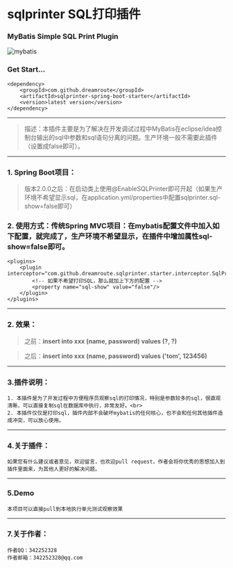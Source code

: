 # sqlprinter SQL打印插件

### MyBatis Simple SQL Print Plugin

![mybatis](http://mybatis.github.io/images/mybatis-logo.png)

### Get Start...
```
<dependency>
    <groupId>com.github.dreamroute</groupId>
    <artifactId>sqlprinter-spring-boot-starter</artifactId>
    <version>latest version</version>
</dependency>
```

----------

> 描述：本插件主要是为了解决在开发调试过程中MyBatis在eclipse/idea控制台输出的sql中参数和sql语句分离的问题。生产环境一般不需要此插件（设置成false即可）。

----------
### 1. Spring Boot项目：
> 版本2.0.0之后：在启动类上使用@EnableSQLPrinter即可开起（如果生产环境不希望显示sql，在application.yml/properties中配置sqlprinter.sql-show=false即可）
    
### 2. 使用方式：传统Spring MVC项目：在mybatis配置文件中加入如下配置，就完成了，生产环境不希望显示，在插件中增加属性sql-show=false即可。 ###
	<plugins>
		<plugin interceptor="com.github.dreamroute.sqlprinter.starter.interceptor.SqlPrinter">
		    <!-- 如果不希望打印SQL，那么就加上下方的配置 -->
		    <property name="sql-show" value="false"/>
	    </plugin>
	</plugins>
----------

### 2. 效果： ###
> 之前：**insert into xxx (name, password) values (?, ?)**

> 之后：**insert into xxx (name, password) values ('tom', 123456)**

----------

### 3.插件说明： ###
	1. 本插件是为了开发过程中方便程序员观察sql的打印情况，特别是参数较多的sql，很直观清晰，可以直接复制sql在数据库中执行，非常友好。<br>
	2. 本插件仅仅是打印sql，插件内部不会破坏mybatis的任何核心，也不会和任何其他插件造成冲突，可以放心使用。

----------

### 4.关于插件： ###
	如果您有什么建议或者意见，欢迎留言，也欢迎pull request，作者会将你优秀的思想加入到插件里面来，为其他人更好的解决问题。

----------
### 5.Demo ###
	本项目可以直接pull到本地执行单元测试观察效果

----------

### 7.关于作者： ###
	作者QQ：342252328
	作者邮箱：342252328@qq.com
